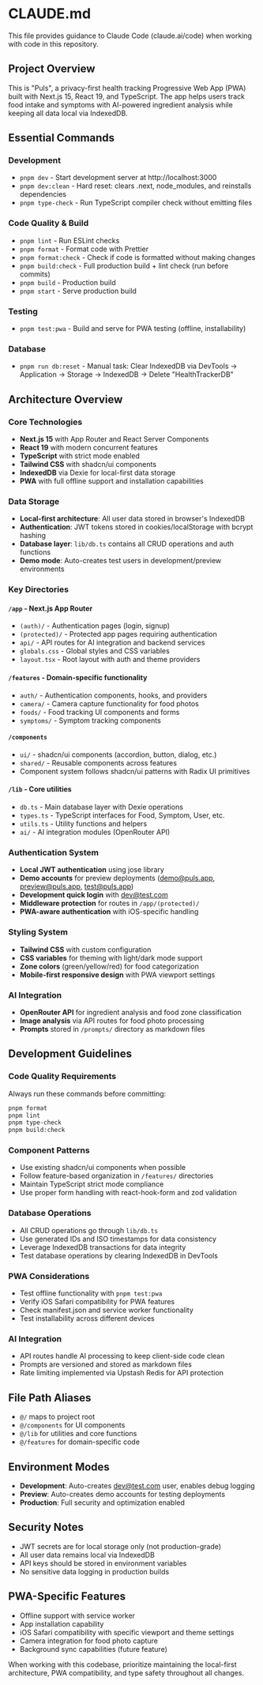 # CLAUDE.md

This file provides guidance to Claude Code (claude.ai/code) when working with code in this repository.

## Project Overview

This is "Puls", a privacy-first health tracking Progressive Web App (PWA) built with Next.js 15, React 19, and TypeScript. The app helps users track food intake and symptoms with AI-powered ingredient analysis while keeping all data local via IndexedDB.

## Essential Commands

### Development
- `pnpm dev` - Start development server at http://localhost:3000
- `pnpm dev:clean` - Hard reset: clears .next, node_modules, and reinstalls dependencies
- `pnpm type-check` - Run TypeScript compiler check without emitting files

### Code Quality & Build
- `pnpm lint` - Run ESLint checks
- `pnpm format` - Format code with Prettier
- `pnpm format:check` - Check if code is formatted without making changes
- `pnpm build:check` - Full production build + lint check (run before commits)
- `pnpm build` - Production build
- `pnpm start` - Serve production build

### Testing
- `pnpm test:pwa` - Build and serve for PWA testing (offline, installability)

### Database
- `pnpm run db:reset` - Manual task: Clear IndexedDB via DevTools → Application → Storage → IndexedDB → Delete "HealthTrackerDB"

## Architecture Overview

### Core Technologies
- **Next.js 15** with App Router and React Server Components
- **React 19** with modern concurrent features
- **TypeScript** with strict mode enabled
- **Tailwind CSS** with shadcn/ui components
- **IndexedDB** via Dexie for local-first data storage
- **PWA** with full offline support and installation capabilities

### Data Storage
- **Local-first architecture**: All user data stored in browser's IndexedDB
- **Authentication**: JWT tokens stored in cookies/localStorage with bcrypt hashing
- **Database layer**: `lib/db.ts` contains all CRUD operations and auth functions
- **Demo mode**: Auto-creates test users in development/preview environments

### Key Directories

#### `/app` - Next.js App Router
- `(auth)/` - Authentication pages (login, signup)
- `(protected)/` - Protected app pages requiring authentication
- `api/` - API routes for AI integration and backend services
- `globals.css` - Global styles and CSS variables
- `layout.tsx` - Root layout with auth and theme providers

#### `/features` - Domain-specific functionality
- `auth/` - Authentication components, hooks, and providers
- `camera/` - Camera capture functionality for food photos
- `foods/` - Food tracking UI components and forms
- `symptoms/` - Symptom tracking components

#### `/components`
- `ui/` - shadcn/ui components (accordion, button, dialog, etc.)
- `shared/` - Reusable components across features
- Component system follows shadcn/ui patterns with Radix UI primitives

#### `/lib` - Core utilities
- `db.ts` - Main database layer with Dexie operations
- `types.ts` - TypeScript interfaces for Food, Symptom, User, etc.
- `utils.ts` - Utility functions and helpers
- `ai/` - AI integration modules (OpenRouter API)

### Authentication System
- **Local JWT authentication** using jose library
- **Demo accounts** for preview deployments (demo@puls.app, preview@puls.app, test@puls.app)
- **Development quick login** with dev@test.com
- **Middleware protection** for routes in `/app/(protected)/`
- **PWA-aware authentication** with iOS-specific handling

### Styling System
- **Tailwind CSS** with custom configuration
- **CSS variables** for theming with light/dark mode support
- **Zone colors** (green/yellow/red) for food categorization
- **Mobile-first responsive design** with PWA viewport settings

### AI Integration
- **OpenRouter API** for ingredient analysis and food zone classification
- **Image analysis** via API routes for food photo processing
- **Prompts** stored in `/prompts/` directory as markdown files

## Development Guidelines

### Code Quality Requirements
Always run these commands before committing:
```bash
pnpm format
pnpm lint
pnpm type-check
pnpm build:check
```

### Component Patterns
- Use existing shadcn/ui components when possible
- Follow feature-based organization in `/features/` directories
- Maintain TypeScript strict mode compliance
- Use proper form handling with react-hook-form and zod validation

### Database Operations
- All CRUD operations go through `lib/db.ts`
- Use generated IDs and ISO timestamps for data consistency
- Leverage IndexedDB transactions for data integrity
- Test database operations by clearing IndexedDB in DevTools

### PWA Considerations
- Test offline functionality with `pnpm test:pwa`
- Verify iOS Safari compatibility for PWA features
- Check manifest.json and service worker functionality
- Test installability across different devices

### AI Integration
- API routes handle AI processing to keep client-side code clean
- Prompts are versioned and stored as markdown files
- Rate limiting implemented via Upstash Redis for API protection

## File Path Aliases
- `@/` maps to project root
- `@/components` for UI components
- `@/lib` for utilities and core functions
- `@/features` for domain-specific code

## Environment Modes
- **Development**: Auto-creates dev@test.com user, enables debug logging
- **Preview**: Auto-creates demo accounts for testing deployments
- **Production**: Full security and optimization enabled

## Security Notes
- JWT secrets are for local storage only (not production-grade)
- All user data remains local via IndexedDB
- API keys should be stored in environment variables
- No sensitive data logging in production builds

## PWA-Specific Features
- Offline support with service worker
- App installation capability
- iOS Safari compatibility with specific viewport and theme settings
- Camera integration for food photo capture
- Background sync capabilities (future feature)

When working with this codebase, prioritize maintaining the local-first architecture, PWA compatibility, and type safety throughout all changes.